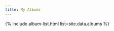 ```yaml
---
title: My Albums
---
```


<!-- listed from _data/albums.yaml -->
{% include album-list.html list=site.data.albums %}
